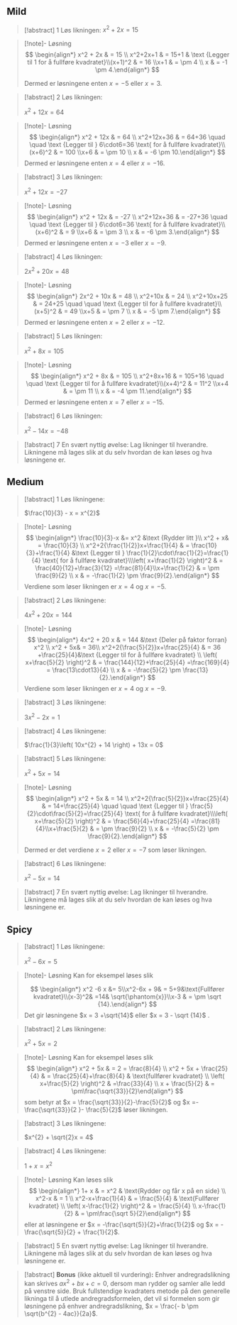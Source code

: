
## Mild

> [!abstract] 1
> Løs likningen:
> $x^{2} + 2x = 15$

> [!note]- Løsning 
> $$
> \begin{align*} x^2 + 2x & = 15 \\ x^2+2x+1 & = 15+1 & \text {Legger til 1 for å fullføre kvadratet}\\(x+1)^2 & = 16 \\x+1 & = \pm 4 \\ x & = -1 \pm 4.\end{align*}
> $$ 
> 
> Dermed er løsningene enten $x = -5$ eller $x = 3$.

> [!abstract] 2
> Løs likningen:
> 
> $x^{2} + 12x = 64$

> [!note]- Løsning 
> $$
> \begin{align*} x^2 + 12x & = 64 \\ x^2+12x+36 & = 64+36 \quad \quad \text {Legger til } 6\cdot6=36 \text{ for å fullføre kvadratet}\\(x+6)^2 & = 100 \\x+6 & = \pm 10 \\ x & = -6 \pm 10.\end{align*}
> $$
> Dermed er løsningene enten $x=4$ eller $x=-16$.

> [!abstract] 3
> Løs likningen:
> 
> $x^{2} + 12x = - 27$

> [!note]- Løsning 
> $$
> \begin{align*} x^2 + 12x & = -27 \\ x^2+12x+36 & = -27+36 \quad \quad \text {Legger til } 6\cdot6=36 \text{ for å fullføre kvadratet}\\(x+6)^2 & = 9 \\x+6 & = \pm 3 \\ x & = -6 \pm 3.\end{align*}
> $$
> Dermed er løsningene enten $x=-3$ eller $x=-9$.


> [!abstract] 4
> Løs likningen:
> 
> $2x^{2} + 20x = 48$

> [!note]- Løsning 
> $$
> \begin{align*} 2x^2 + 10x & = 48 \\ x^2+10x & = 24 \\ x^2+10x+25 & = 24+25 \quad \quad \text {Legger til  for å fullføre kvadratet}\\(x+5)^2 & = 49 \\x+5 & = \pm 7 \\ x & = -5 \pm 7.\end{align*}
> $$
> Dermed er løsningene enten $x=2$ eller $x=-12$.

> [!abstract] 5
> Løs likningen:
> 
> $x^{2} + 8x = 105$

> [!note]- Løsning 
> $$
> \begin{align*} x^2 + 8x & = 105 \\ x^2+8x+16 & = 105+16 \quad \quad \text {Legger til for å fullføre kvadratet}\\(x+4)^2 & = 11^2 \\x+4 & = \pm 11 \\ x & = -4 \pm 11.\end{align*}
> $$
> Dermed er løsningene enten $x=7$ eller $x=-15$.

> [!abstract] 6
> Løs likningen:
> 
> $x^{2} - 14x = - 48$


> [!abstract] 7 
> En svært nyttig øvelse: Lag likninger til hverandre. Likningene må lages slik at du selv hvordan de kan løses og hva løsningene er.

## Medium


> [!abstract] 1
> Løs likningene:
> 
> $\frac{10}{3} - x = x^{2}$

> [!note]- Løsning 
> $$
> \begin{align*} \frac{10}{3}-x &= x^2  &\text {Rydder litt }\\ x^2 + x& = \frac{10}{3} \\ x^2+2{\frac{1}{2}}x+\frac{1}{4} & = \frac{10}{3}+\frac{1}{4} &\text {Legger til } \frac{1}{2}\cdot\frac{1}{2}=\frac{1}{4} \text{ for å fullføre kvadratet}\\\left( x+\frac{1}{2} \right)^2 & = \frac{40}{12}+\frac{3}{12} =\frac{81}{4}\\x+\frac{1}{2} & = \pm \frac{9}{2} \\ x & = -\frac{1}{2} \pm \frac{9}{2}.\end{align*} 
> $$ 
> Verdiene som løser likningen er $x = 4$ og $x=-5$.

> [!abstract] 2
> Løs likningene:
> 
> $4x^{2} + 20x = 144$


> [!note]- Løsning 
> $$
> \begin{align*} 4x^2 + 20 x & = 144  &\text {Deler på faktor forran} x^2 \\ x^2 + 5x& = 36\\ x^2+2{\frac{5}{2}}x+\frac{25}{4} & = 36 +\frac{25}{4}&\text {Legger til for å fullføre kvadratet}
> \\
> \left( x+\frac{5}{2} \right)^2 & = \frac{144}{12}+\frac{25}{4} =\frac{169}{4} = \frac{13\cdot13}{4} \\ x & = -\frac{5}{2} \pm \frac{13}{2}.\end{align*} 
> $$
> Verdiene som løser likningen er $x = 4$ og $x=-9$.
    
> [!abstract] 3
> Løs likningene:
> 
> $3x^{2} - 2x = 1$


 > [!abstract] 4
 > Løs likningene:
 > 
 > $\frac{1}{3}\left( 10x^{2} + 14 \right) + 13x = 0$


   
> [!abstract] 5
> Løs likningene:
> 
> $x^{2} + 5x = 14$

> [!note]- Løsning 
> $$
> \begin{align*} x^2 + 5x & = 14 \\ x^2+2{\frac{5}{2}}x+\frac{25}{4} & = 14+\frac{25}{4} \quad \quad \text {Legger til } \frac{5}{2}\cdot\frac{5}{2}=\frac{25}{4} \text{ for å fullføre kvadratet}\\\left( x+\frac{5}{2} \right)^2 & = \frac{56}{4}+\frac{25}{4} =\frac{81}{4}\\x+\frac{5}{2} & = \pm \frac{9}{2} \\ x & = -\frac{5}{2} \pm \frac{9}{2}.\end{align*} 
> $$
> 
> Dermed er det verdiene $x=2$ eller $x=-7$ som løser likningen.
    
> [!abstract] 6
> Løs likningene:
> 
> $x^{2} - 5x = 14$



> [!abstract] 7
> En svært nyttig øvelse: Lag likninger til hverandre. Likningene må lages slik at du selv hvordan de kan løses og hva løsningene er.

## Spicy


> [!abstract] 1
> Løs likningene:
> 
> $x^{2} - 6x = 5$
   
> [!note]- Løsning 
> Kan for eksempel løses slik 
> 
> $$
> \begin{align*} x^2 -6 x  &= 5\\x^2-6x + 9& = 5+9&\text{Fullfører kvadratet}\\(x-3)^2& =14& \sqrt{\phantom{x}}\\x-3 &  = \pm \sqrt {14}.\end{align*} 
> $$
> Det gir løsningene $x = 3 +\sqrt{14}$ eller $x = 3 - \sqrt {14}$ .
 
> [!abstract] 2
> Løs likningene:
> 
> $x^{2} + 5x = 2$


> [!note]- Løsning 
> Kan for eksempel løses slik 
> $$
> \begin{align*} x^2 + 5x & = 2 = \frac{8}{4} \\ x^2 + 5x + \frac{25}{4} & = \frac{25}{4}+\frac{8}{4} & \text{fullfører kvadratet} \\ \left( x+\frac{5}{2}  \right)^2 & =\frac{33}{4} \\ x + \frac{5}{2} & = \pm\frac{\sqrt{33}}{2}\end{align*} 
> $$ 
> som betyr at $x = \frac{\sqrt{33}}{2}-\frac{5}{2}$ og $x =-\frac{\sqrt{33}}{2 }- \frac{5}{2}$ løser likningen.
    
> [!abstract] 3
> Løs likningene:
> 
> $x^{2} + \sqrt{2}x = 4$
   


> [!abstract] 4
> Løs likningene:
> 
>  $1 + x = x^{2}$

> [!note]- Løsning 
> Kan løses slik 
> $$
> \begin{align*} 1+ x & = x^2  & \text{Rydder og får x på en side} \\ x^2-x  & = 1 \\ x^2-x+\frac{1}{4} & = \frac{5}{4} & \text{Fullfører kvadratet} \\ \left( x-\frac{1}{2} \right)^2 & = \frac{5}{4} \\ x-\frac{1}{2} & = \pm\frac{\sqrt 5}{2}\end{align*}
> $$
>  eller at løsningene er $x =  -\frac{\sqrt{5}}{2}+\frac{1}{2}$ og $x = -\frac{\sqrt{5}}{2} + \frac{1}{2}$.

> [!abstract] 5
> En svært nyttig øvelse: Lag likninger til hverandre. Likningene må lages slik at du selv hvordan de kan løses og hva løsningene er.


> [!abstract]  **Bonus** (ikke aktuell til vurdering)**:** 
> Enhver andregradslikning kan skrives $ax^{2} + bx + c = 0$, dersom man rydder og samler alle ledd på venstre side. Bruk fullstendige kvadraters metode på den generelle likninga til å utlede andregradsformelen, det vil si formelen som gir løsningene på enhver andregradslikning, $x = \frac{- b \pm \sqrt{b^{2} - 4ac}}{2a}$.
